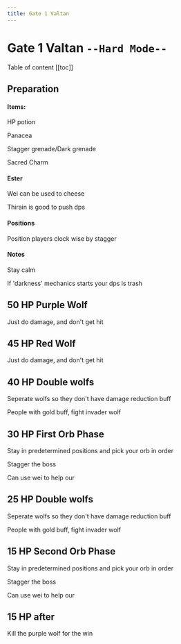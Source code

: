```yaml
---
title: Gate 1 Valtan
---
```


# Gate 1 Valtan `--Hard Mode--`

Table of content
[[toc]]

## Preparation

#### Items:

HP potion

Panacea

Stagger grenade/Dark grenade

Sacred Charm

#### Ester

Wei can be used to cheese

Thirain is good to push dps

#### Positions

Position players clock wise by stagger

#### Notes

Stay calm

If 'darkness' mechanics starts your dps is trash

## 50 HP Purple Wolf

Just do damage, and don't get hit

## 45 HP Red Wolf

Just do damage, and don't get hit

## 40 HP Double wolfs

Seperate wolfs so they don't have damage reduction buff

People with gold buff, fight invader wolf

## 30 HP First Orb Phase

Stay in predetermined positions and pick your orb in order

Stagger the boss

Can use wei to help our

## 25 HP Double wolfs

Seperate wolfs so they don't have damage reduction buff

People with gold buff, fight invader wolf

## 15 HP Second Orb Phase

Stay in predetermined positions and pick your orb in order

Stagger the boss

Can use wei to help our

## 15 HP after

Kill the purple wolf for the win
